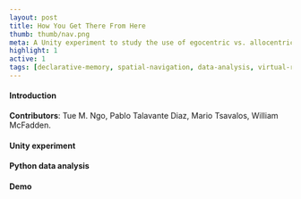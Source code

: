 ```yaml
---
layout: post
title: How You Get There From Here
thumb: thumb/nav.png
meta: A Unity experiment to study the use of egocentric vs. allocentric navigation strategies.   
highlight: 1
active: 1
tags: [declarative-memory, spatial-navigation, data-analysis, virtual-reality, unity, python]   
---
```


<h4>Introduction</h4>
<strong>Contributors</strong>: Tue M. Ngo, Pablo Talavante Diaz, Mario Tsavalos, William McFadden.
<p></p>

<h4>Unity experiment</h4>
<p></p>

<h4>Python data analysis</h4>
<p></p>

<h4>Demo</h4>
<p></p>


